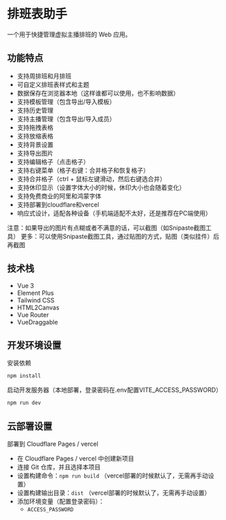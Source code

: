 # 排班表助手

一个用于快捷管理虚拟主播排班的 Web 应用。

## 功能特点

- 支持周排班和月排班
- 可自定义排班表样式和主题
- 数据保存在浏览器本地（这样谁都可以使用，也不影响数据）
- 支持模板管理（包含导出/导入模板）
- 支持历史管理
- 支持主播管理（包含导出/导入成员）
- 支持拖拽表格
- 支持放缩表格
- 支持背景设置
- 支持导出图片
- 支持编辑格子（点击格子）
- 支持右键菜单（格子右键：合并格子和恢复格子）
- 支持合并格子（ctrl + 鼠标左键滑动，然后右键选合并）
- 支持休印显示（设置字体大小的时候，休印大小也会随着变化）
- 支持免费商业的阿里和鸿蒙字体
- 支持部署到cloudflare和vercel
- 响应式设计，适配各种设备（手机端适配不太好，还是推荐在PC端使用）

注意：如果导出的图片有点糊或者不满意的话，可以截图（如Snipaste截图工具）
更多：可以使用Snipaste截图工具，通过贴图的方式，贴图（类似挂件）后再截图

## 技术栈

- Vue 3
- Element Plus
- Tailwind CSS
- HTML2Canvas
- Vue Router
- VueDraggable

## 开发环境设置

安装依赖
```bash
npm install
```

启动开发服务器（本地部署，登录密码在.env配置VITE_ACCESS_PASSWORD）
```bash
npm run dev
```

## 云部署设置

部署到 Cloudflare Pages / vercel
- 在 Cloudflare Pages / vercel 中创建新项目
- 连接 Git 仓库，并且选择本项目
- 设置构建命令：`npm run build` （vercel部署的时候默认了，无需再手动设置）
- 设置构建输出目录：`dist`  （vercel部署的时候默认了，无需再手动设置）
- 添加环境变量（配置登录密码）：
  - `ACCESS_PASSWORD`
